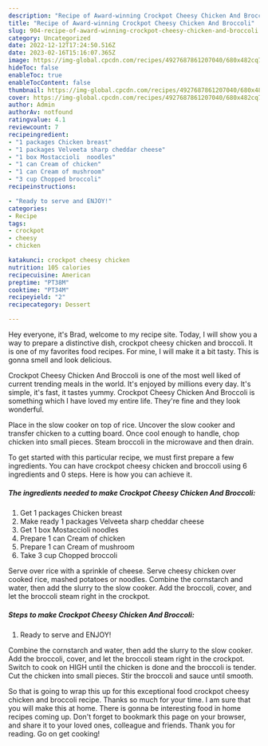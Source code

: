 ```yaml
---
description: "Recipe of Award-winning Crockpot Cheesy Chicken And Broccoli"
title: "Recipe of Award-winning Crockpot Cheesy Chicken And Broccoli"
slug: 904-recipe-of-award-winning-crockpot-cheesy-chicken-and-broccoli
category: Uncategorized
date: 2022-12-12T17:24:50.516Z
date: 2023-02-16T15:16:07.365Z
image: https://img-global.cpcdn.com/recipes/4927687861207040/680x482cq70/crockpot-cheesy-chicken-and-broccoli-recipe-main-photo.jpg
hideToc: false
enableToc: true
enableTocContent: false
thumbnail: https://img-global.cpcdn.com/recipes/4927687861207040/680x482cq70/crockpot-cheesy-chicken-and-broccoli-recipe-main-photo.jpg
cover: https://img-global.cpcdn.com/recipes/4927687861207040/680x482cq70/crockpot-cheesy-chicken-and-broccoli-recipe-main-photo.jpg
author: Admin
authorAv: notfound
ratingvalue: 4.1
reviewcount: 7
recipeingredient:
- "1 packages Chicken breast"
- "1 packages Velveeta sharp cheddar cheese"
- "1 box Mostaccioli  noodles"
- "1 can Cream of chicken"
- "1 can Cream of mushroom"
- "3 cup Chopped broccoli"
recipeinstructions:

- "Ready to serve and ENJOY!"
categories:
- Recipe
tags:
- crockpot
- cheesy
- chicken

katakunci: crockpot cheesy chicken 
nutrition: 105 calories
recipecuisine: American
preptime: "PT38M"
cooktime: "PT34M"
recipeyield: "2"
recipecategory: Dessert

---
```



Hey everyone, it's Brad, welcome to my recipe site. Today, I will show you a way to prepare a distinctive dish, crockpot cheesy chicken and broccoli. It is one of my favorites food recipes. For mine, I will make it a bit tasty. This is gonna smell and look delicious.

Crockpot Cheesy Chicken And Broccoli is one of the most well liked of current trending meals in the world. It's enjoyed by millions every day. It's simple, it's fast, it tastes yummy. Crockpot Cheesy Chicken And Broccoli is something which I have loved my entire life. They're fine and they look wonderful.

Place in the slow cooker on top of rice. Uncover the slow cooker and transfer chicken to a cutting board. Once cool enough to handle, chop chicken into small pieces. Steam broccoli in the microwave and then drain.


To get started with this particular recipe, we must first prepare a few ingredients. You can have crockpot cheesy chicken and broccoli using 6 ingredients and 0 steps. Here is how you can achieve it.

<!--inarticleads1-->

##### The ingredients needed to make Crockpot Cheesy Chicken And Broccoli:

1. Get 1 packages Chicken breast
1. Make ready 1 packages Velveeta sharp cheddar cheese
1. Get 1 box Mostaccioli  noodles
1. Prepare 1 can Cream of chicken
1. Prepare 1 can Cream of mushroom
1. Take 3 cup Chopped broccoli


Serve over rice with a sprinkle of cheese. Serve cheesy chicken over cooked rice, mashed potatoes or noodles. Combine the cornstarch and water, then add the slurry to the slow cooker. Add the broccoli, cover, and let the broccoli steam right in the crockpot. 

<!--inarticleads2-->

##### Steps to make Crockpot Cheesy Chicken And Broccoli:


1. Ready to serve and ENJOY!

Combine the cornstarch and water, then add the slurry to the slow cooker. Add the broccoli, cover, and let the broccoli steam right in the crockpot. Switch to cook on HIGH until the chicken is done and the broccoli is tender. Cut the chicken into small pieces. Stir the broccoli and sauce until smooth. 

So that is going to wrap this up for this exceptional food crockpot cheesy chicken and broccoli recipe. Thanks so much for your time. I am sure that you will make this at home. There is gonna be interesting food in home recipes coming up. Don't forget to bookmark this page on your browser, and share it to your loved ones, colleague and friends. Thank you for reading. Go on get cooking!
